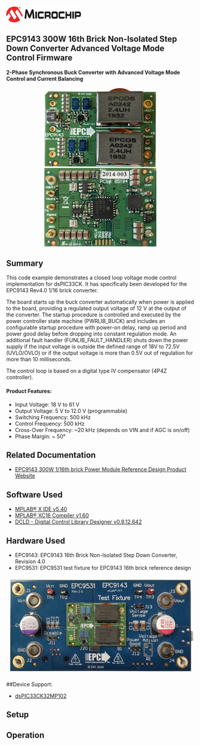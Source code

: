 ![image](images/microchip.jpg) 

## EPC9143 300W 16th Brick Non-Isolated Step Down Converter Advanced Voltage Mode Control Firmware
**2-Phase Synchronous Buck Converter with Advanced Voltage Mode Control and Current Balancing**

<p>
  <center>
    <a href="https://www.microchip.com/EPC9143" rel="nofollow">
      <img src="images/9143_r4.png" alt="EPC9143 Top View" width="300">
	</a>
    <a href="https://www.microchip.com/EPC9143" rel="nofollow">
      <img src="images/9143_r4_back.png" alt="EPC9143 Top View" width="300">
	</a>
  </center>
</p>

## Summary
This code example demonstrates a closed loop voltage mode control implementation for dsPIC33CK. It has specifically been developed for the EPC9143 Rev4.0 1/16 brick converter.

The board starts up the buck converter automatically when power is applied to the board, providing a regulated output voltage of 12 V at the output of the converter. The startup procedure is controlled and executed by the power controller state machine (PWRLIB_BUCK) and includes an configurable startup procedure with power-on delay, ramp up period and power good delay before dropping into constant regulation mode.
An additional fault handler (FUNLIB_FAULT_HANDLER) shuts down the power supply if the input voltage is outside the defined range of 18V to 72.5V (UVLO/OVLO) or if the output voltage is more than 0.5V out of regulation for more than 10 milliseconds.

The control loop is based on a digital type IV compensator (4P4Z controller).

#### Product Features:
  - Input Voltage: 18 V to 61 V
  - Output Voltage: 5 V to 12.0 V (programmable)
  - Switching Frequency: 500 kHz
  - Control Frequency: 500 kHz
  - Cross-Over Frequency: ~20 kHz (depends on VIN and if AGC is on/off)
  - Phase Margin: ~ 50°

## Related Documentation
  - [EPC9143 300W 1/16th brick Power Module Reference Design Product Website](https://www.microchip.com/DevelopmentTools/ProductDetails/PartNO/EPC9143)

## Software Used 
  - [MPLAB® X IDE v5.40](https://www.microchip.com/mplabx-ide-windows-installer)
  - [MPLAB® XC16 Compiler v1.60](https://www.microchip.com/mplabxc16windows)
  - [DCLD - Digital Control Library Designer v0.9.12.642](https://areiter128.github.io/DCLD/)

## Hardware Used
  - EPC9143: EPC9143 16th Brick Non-Isolated Step Down Converter, Revision 4.0
  - EPC9531: EPC9531 test fixture for EPC9143 16th brick reference design

  ![image](images/9531_test_fixture.png)

##Device Support:
  - [dsPIC33CK32MP102](https://www.microchip.com/dsPIC33CK32MP102)

## Setup


## Operation



